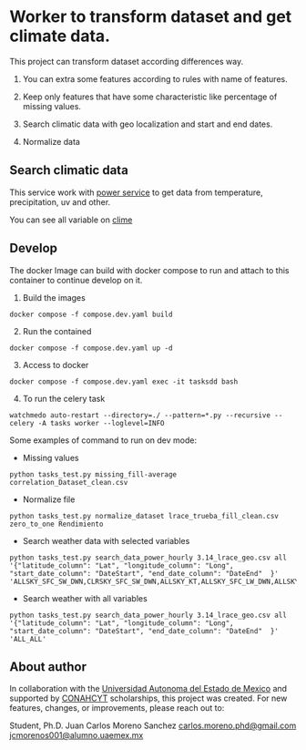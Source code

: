 # Worker to transform dataset and get climate data.

This project can transform dataset according differences way.

1. You can extra some features according to rules with name of features.

2. Keep only features that have some characteristic like percentage of missing values.

3. Search climatic data with geo localization and start and end dates.

4. Normalize data


## Search climatic data

This service work with [power service](https://power.larc.nasa.gov/api/temporal/hourly/point) to get data from temperature, precipitation, uv and other.

You can see all variable on [clime](/tasks/src/search_data/clima.json)


## Develop

The docker Image can build with docker compose to run and attach to this container to continue develop on it.

1. Build the images
```shell
docker compose -f compose.dev.yaml build
```

2. Run the contained
```shell
docker compose -f compose.dev.yaml up -d
```
3. Access to docker
```shell
docker compose -f compose.dev.yaml exec -it tasksdd bash
```

4. To run the celery task

```shell
watchmedo auto-restart --directory=./ --pattern=*.py --recursive -- celery -A tasks worker --loglevel=INFO
```

Some examples of command to run on dev mode:

* Missing values
```shell
python tasks_test.py missing_fill-average correlation_Dataset_clean.csv
```

* Normalize file

```shell
python tasks_test.py normalize_dataset lrace_trueba_fill_clean.csv zero_to_one Rendimiento
```
* Search weather data with selected variables
``` shell
python tasks_test.py search_data_power_hourly 3.14_lrace_geo.csv all '{"latitude_column": "Lat", "longitude_column": "Long", "start_date_column": "DateStart", "end_date_column": "DateEnd"  }' 'ALLSKY_SFC_SW_DWN,CLRSKY_SFC_SW_DWN,ALLSKY_KT,ALLSKY_SFC_LW_DWN,ALLSKY_SFC_PAR_TOT,CLRSKY_SFC_PAR_TOT,ALLSKY_SFC_UVA,ALLSKY_SFC_UVB,ALLSKY_SFC_UV_INDEX,T2M,T2MDEW,T2MWET,TS,T2M_RANGE,T2M_MAX,T2M_MIN,QV2M,RH2M,PRECTOTCORR,PS,WS10M,WS10M_MAX,WS10M_MIN,WS10M_RANGE,WD10M,WS50M,WS50M_MAX,WS50M_MIN,WS50M_RANGE,WD50M'
```
* Search weather with all variables
```shell
python tasks_test.py search_data_power_hourly 3.14_lrace_geo.csv all '{"latitude_column": "Lat", "longitude_column": "Long", "start_date_column": "DateStart", "end_date_column": "DateEnd"  }' 'ALL_ALL'
```

## About author


In collaboration with the [Universidad Autonoma del Estado de Mexico](https://www.uaemex.mx/)  and supported by [CONAHCYT](https://conahcyt.mx/) scholarships, this project was created. For new features, changes, or improvements, please reach out to:

Student, Ph.D. Juan Carlos Moreno Sanchez
<carlos.moreno.phd@gmail.com>
<jcmorenos001@alumno.uaemex.mx>




